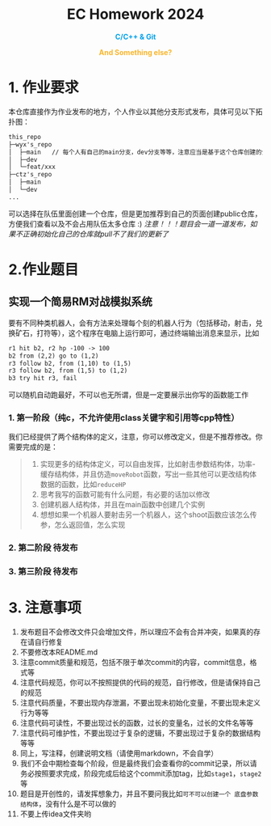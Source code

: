 <h1 align="center">
  <br>
  EC Homework 2024
  <br>
</h1>
<p align="center">
<strong>
<font color ="#00A1E9">
C/C++ & Git
</font></strong>
</p>

<p align="center">
<strong>
<font color ="#F9B62C">
And Something else?
</font></strong>
</p>

# 1. 作业要求

本仓库直接作为作业发布的地方，个人作业以其他分支形式发布，具体可见以下拓扑图：

```txt
this_repo
├─wyx's_repo
│  ├─main   // 每个人有自己的main分支，dev分支等等，注意应当是基于这个仓库创建的分支
│  ├─dev
│  └─feat/xxx
├─ctz's_repo
│  ├─main
│  └─dev
...
```

可以选择在队伍里面创建一个仓库，但是更加推荐到自己的页面创建public仓库，方便我们查看以及不会占用队伍太多仓库 :)
*注意！！！题目会一道一道发布，如果不正确初始化自己的仓库就pull不了我们的更新了*

# 2.作业题目

## 实现一个简易RM对战模拟系统

要有不同种类机器人，会有方法来处理每个刻的机器人行为（包括移动，射击，兑换矿石，打符等），这个程序在电脑上运行即可，通过终端输出消息来显示，比如

```txt
r1 hit b2, r2 hp -100 -> 100
b2 from (2,2) go to (1,2)
r3 follow b2, from (1,10) to (1,5)
r3 follow b2, from (1,5) to (1,2)
b3 try hit r3, fail
```

可以随机自动跑最好，不可以也无所谓，但是一定要展示出你写的函数能工作
### 1. 第一阶段（纯c，不允许使用class关键字和引用等cpp特性）

我们已经提供了两个结构体的定义，注意，你可以修改定义，但是不推荐修改。你需要完成的是：

> 1. 实现更多的结构体定义，可以自由发挥，比如射击参数结构体，功率-缓存结构体，并且仿造`moveRobot`函数，写出一些其他可以更改结构体数据的函数，比如`reduceHP`
> 2. 思考我写的函数可能有什么问题，有必要的话加以修改
> 3. 创建机器人结构体，并且在main函数中创建几个实例
> 4. 想想如果一个机器人要射击另一个机器人，这个shoot函数应该怎么传参，怎么返回值，怎么实现

### 2. 第二阶段 待发布

### 3. 第三阶段 待发布

# 3. 注意事项

1. 发布题目不会修改文件只会增加文件，所以理应不会有合并冲突，如果真的存在请自行修复
2. 不要修改本README.md
3. 注意commit质量和规范，包括不限于单次commit的内容，commit信息，格式等
4. 注意代码规范，你可以不按照提供的代码的规范，自行修改，但是请保持自己的规范
5. 注意代码质量，不要出现内存泄漏，不要出现未初始化变量，不要出现未定义行为等等
6. 注意代码可读性，不要出现过长的函数，过长的变量名，过长的文件名等等
7. 注意代码可维护性，不要出现过于复杂的逻辑，不要出现过于复杂的数据结构等等
8. 同上，写注释，创建说明文档（请使用markdown，不会自学）
9. 我们不会中期检查每个阶段，但是最终我们会查看你的commit记录，所以请务必按照要求完成，阶段完成后给这个commit添加tag，比如`stage1`，`stage2`等
10. 题目是开创性的，请发挥想象力，并且不要问我比如`可不可以创建一个 底盘参数结构体`，没有什么是不可以做的
11. 不要上传idea文件夹哟
